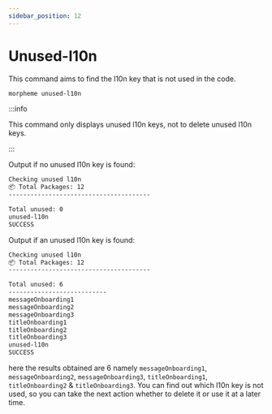 ```yaml
---
sidebar_position: 12
---
```


# Unused-l10n

This command aims to find the l10n key that is not used in the code.

```bash
morpheme unused-l10n
```

:::info

This command only displays unused l10n keys, not to delete unused l10n keys.

:::

Output if no unused l10n key is found:

```bash
Checking unused l10n
📦 Total Packages: 12
---------------------------------------

Total unused: 0
unused-l10n
SUCCESS
```

Output if an unused l10n key is found:

```bash
Checking unused l10n
📦 Total Packages: 12
---------------------------------------

Total unused: 6
---------------------------
messageOnboarding1
messageOnboarding2
messageOnboarding3
titleOnboarding1
titleOnboarding2
titleOnboarding3
unused-l10n
SUCCESS
```

here the results obtained are 6 namely `messageOnboarding1`, `messageOnboarding2`, `messageOnboarding3`, `titleOnboarding1`, `titleOnboarding2` & `titleOnboarding3`. You can find out which l10n key is not used, so you can take the next action whether to delete it or use it at a later time.
